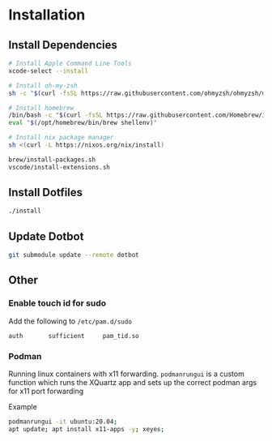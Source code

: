 # Installation

## Install Dependencies

```sh
# Install Apple Command Line Tools
xcode-select --install

# Install oh-my-zsh
sh -c "$(curl -fsSL https://raw.githubusercontent.com/ohmyzsh/ohmyzsh/master/tools/install.sh)"

# Install homebrew
/bin/bash -c "$(curl -fsSL https://raw.githubusercontent.com/Homebrew/install/HEAD/install.sh)"
eval "$(/opt/homebrew/bin/brew shellenv)"

# Install nix package manager
sh <(curl -L https://nixos.org/nix/install)

brew/install-packages.sh
vscode/install-extensions.sh
```

## Install Dotfiles

```sh
./install
```

## Update Dotbot

```sh
git submodule update --remote dotbot
```

## Other

### Enable touch id for sudo

Add the following to `/etc/pam.d/sudo`

```
auth       sufficient     pam_tid.so
```

### Podman

Running linux containers with x11 forwarding. `podmanrungui` is a custom function which runs the XQuartz app and sets up the correct podman args for x11 port forwarding

Example

```sh
podmanrungui -it ubuntu:20.04;
apt update; apt install x11-apps -y; xeyes;
```
